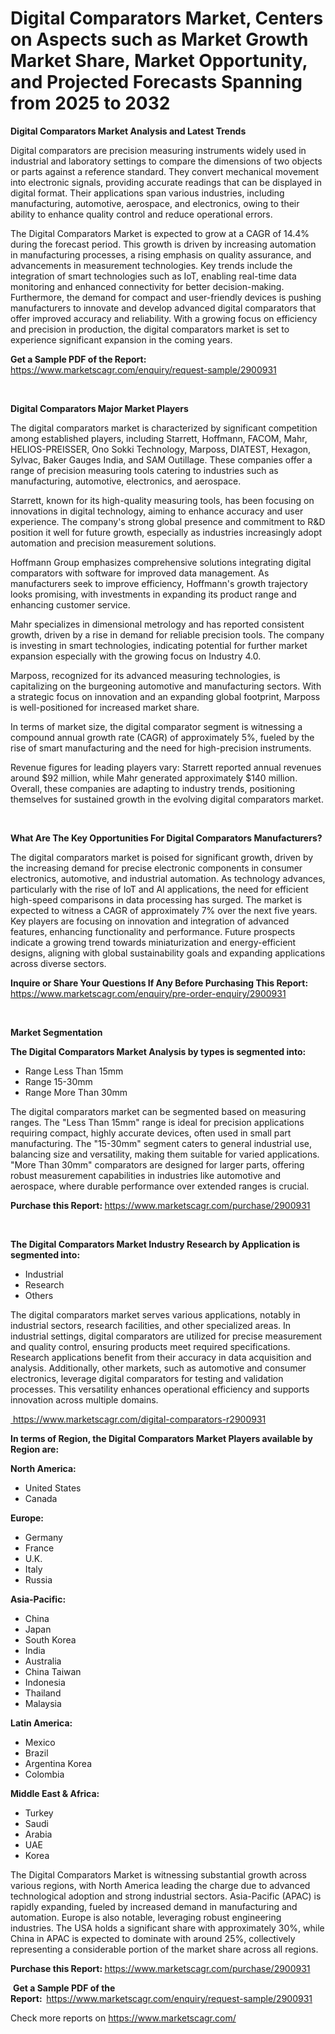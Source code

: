<p><h1>Digital Comparators Market, Centers on Aspects such as Market Growth Market Share, Market Opportunity, and Projected Forecasts Spanning from 2025 to 2032</h1></p><p><strong>Digital Comparators Market Analysis and Latest Trends</strong></p>
<p><p>Digital comparators are precision measuring instruments widely used in industrial and laboratory settings to compare the dimensions of two objects or parts against a reference standard. They convert mechanical movement into electronic signals, providing accurate readings that can be displayed in digital format. Their applications span various industries, including manufacturing, automotive, aerospace, and electronics, owing to their ability to enhance quality control and reduce operational errors.</p><p>The Digital Comparators Market is expected to grow at a CAGR of 14.4% during the forecast period. This growth is driven by increasing automation in manufacturing processes, a rising emphasis on quality assurance, and advancements in measurement technologies. Key trends include the integration of smart technologies such as IoT, enabling real-time data monitoring and enhanced connectivity for better decision-making. Furthermore, the demand for compact and user-friendly devices is pushing manufacturers to innovate and develop advanced digital comparators that offer improved accuracy and reliability. With a growing focus on efficiency and precision in production, the digital comparators market is set to experience significant expansion in the coming years.</p></p>
<p><strong>Get a Sample PDF of the Report:&nbsp;</strong> <a href="https://www.marketscagr.com/enquiry/request-sample/2900931?utm_campaign=2462&utm_medium=2&utm_source=Github&utm_content=ia&utm_term=16032025&utm_id=digital-comparators">https://www.marketscagr.com/enquiry/request-sample/2900931</a></p>
<p>&nbsp;</p>
<p><strong>Digital Comparators Major Market Players</strong></p>
<p><p>The digital comparators market is characterized by significant competition among established players, including Starrett, Hoffmann, FACOM, Mahr, HELIOS-PREISSER, Ono Sokki Technology, Marposs, DIATEST, Hexagon, Sylvac, Baker Gauges India, and SAM Outillage. These companies offer a range of precision measuring tools catering to industries such as manufacturing, automotive, electronics, and aerospace.</p><p>Starrett, known for its high-quality measuring tools, has been focusing on innovations in digital technology, aiming to enhance accuracy and user experience. The company's strong global presence and commitment to R&D position it well for future growth, especially as industries increasingly adopt automation and precision measurement solutions.</p><p>Hoffmann Group emphasizes comprehensive solutions integrating digital comparators with software for improved data management. As manufacturers seek to improve efficiency, Hoffmann's growth trajectory looks promising, with investments in expanding its product range and enhancing customer service.</p><p>Mahr specializes in dimensional metrology and has reported consistent growth, driven by a rise in demand for reliable precision tools. The company is investing in smart technologies, indicating potential for further market expansion especially with the growing focus on Industry 4.0.</p><p>Marposs, recognized for its advanced measuring technologies, is capitalizing on the burgeoning automotive and manufacturing sectors. With a strategic focus on innovation and an expanding global footprint, Marposs is well-positioned for increased market share.</p><p>In terms of market size, the digital comparator segment is witnessing a compound annual growth rate (CAGR) of approximately 5%, fueled by the rise of smart manufacturing and the need for high-precision instruments.</p><p>Revenue figures for leading players vary: Starrett reported annual revenues around $92 million, while Mahr generated approximately $140 million. Overall, these companies are adapting to industry trends, positioning themselves for sustained growth in the evolving digital comparators market.</p></p>
<p>&nbsp;</p>
<p><strong>What Are The Key Opportunities For Digital Comparators Manufacturers?</strong></p>
<p><p>The digital comparators market is poised for significant growth, driven by the increasing demand for precise electronic components in consumer electronics, automotive, and industrial automation. As technology advances, particularly with the rise of IoT and AI applications, the need for efficient high-speed comparisons in data processing has surged. The market is expected to witness a CAGR of approximately 7% over the next five years. Key players are focusing on innovation and integration of advanced features, enhancing functionality and performance. Future prospects indicate a growing trend towards miniaturization and energy-efficient designs, aligning with global sustainability goals and expanding applications across diverse sectors.</p></p>
<p><strong>Inquire or Share Your Questions If Any Before Purchasing This Report:</strong> <a href="https://www.marketscagr.com/enquiry/pre-order-enquiry/2900931?utm_campaign=2462&utm_medium=2&utm_source=Github&utm_content=ia&utm_term=16032025&utm_id=digital-comparators">https://www.marketscagr.com/enquiry/pre-order-enquiry/2900931</a></p>
<p>&nbsp;</p>
<p><strong>Market Segmentation</strong></p>
<p><strong>The Digital Comparators Market Analysis by types is segmented into:</strong></p>
<p><ul><li>Range Less Than 15mm</li><li>Range 15-30mm</li><li>Range More Than 30mm</li></ul></p>
<p><p>The digital comparators market can be segmented based on measuring ranges. The "Less Than 15mm" range is ideal for precision applications requiring compact, highly accurate devices, often used in small part manufacturing. The "15-30mm" segment caters to general industrial use, balancing size and versatility, making them suitable for varied applications. "More Than 30mm" comparators are designed for larger parts, offering robust measurement capabilities in industries like automotive and aerospace, where durable performance over extended ranges is crucial.</p></p>
<p><strong>Purchase this Report:&nbsp;</strong><a href="https://www.marketscagr.com/purchase/2900931?utm_campaign=2462&utm_medium=2&utm_source=Github&utm_content=ia&utm_term=16032025&utm_id=digital-comparators">https://www.marketscagr.com/purchase/2900931</a></p>
<p>&nbsp;</p>
<p><strong>The Digital Comparators Market Industry Research by Application is segmented into:</strong></p>
<p><ul><li>Industrial</li><li>Research</li><li>Others</li></ul></p>
<p><p>The digital comparators market serves various applications, notably in industrial sectors, research facilities, and other specialized areas. In industrial settings, digital comparators are utilized for precise measurement and quality control, ensuring products meet required specifications. Research applications benefit from their accuracy in data acquisition and analysis. Additionally, other markets, such as automotive and consumer electronics, leverage digital comparators for testing and validation processes. This versatility enhances operational efficiency and supports innovation across multiple domains.</p></p>
<p><a href="https://www.marketscagr.com/digital-comparators-r2900931?utm_campaign=2462&utm_medium=2&utm_source=Github&utm_content=ia&utm_term=16032025&utm_id=digital-comparators">&nbsp;https://www.marketscagr.com/digital-comparators-r2900931</a></p>
<p><strong>In terms of Region, the Digital Comparators Market Players available by Region are:</strong></p>
<p>
    <p> <strong> North America: </strong>
        <ul>
            <li>United States</li>
            <li>Canada</li>
        </ul>
        </p> 
    <p> <strong> Europe: </strong>
        <ul>
            <li>Germany</li>
            <li>France</li>
            <li>U.K.</li>
            <li>Italy</li>
            <li>Russia</li>
        </ul>
        </p> 
    <p> <strong> Asia-Pacific: </strong>
        <ul>
            <li>China</li>
            <li>Japan</li>
            <li>South Korea</li>
            <li>India</li>
            <li>Australia</li>
            <li>China Taiwan</li>
            <li>Indonesia</li>
            <li>Thailand</li>
            <li>Malaysia</li>
        </ul>
        </p> 
    <p> <strong> Latin America: </strong>
        <ul>
            <li>Mexico</li>
            <li>Brazil</li>
            <li>Argentina Korea</li>
            <li>Colombia</li>
        </ul>
        </p> 
    <p> <strong> Middle East & Africa: </strong>
        <ul>
            <li>Turkey</li>
            <li>Saudi</li>
            <li>Arabia</li>
            <li>UAE</li>
            <li>Korea</li>
        </ul>
    </p>
    </p>
<p><p>The Digital Comparators Market is witnessing substantial growth across various regions, with North America leading the charge due to advanced technological adoption and strong industrial sectors. Asia-Pacific (APAC) is rapidly expanding, fueled by increased demand in manufacturing and automation. Europe is also notable, leveraging robust engineering industries. The USA holds a significant share with approximately 30%, while China in APAC is expected to dominate with around 25%, collectively representing a considerable portion of the market share across all regions.</p></p>
<p><strong>Purchase this Report: </strong><a href="https://www.marketscagr.com/purchase/2900931?utm_campaign=2462&utm_medium=2&utm_source=Github&utm_content=ia&utm_term=16032025&utm_id=digital-comparators">https://www.marketscagr.com/purchase/2900931</a></p>
<p>&nbsp;<strong>Get a Sample PDF of the Report:&nbsp;&nbsp;</strong><a href="https://www.marketscagr.com/enquiry/request-sample/2900931?utm_campaign=2462&utm_medium=2&utm_source=Github&utm_content=ia&utm_term=16032025&utm_id=digital-comparators">https://www.marketscagr.com/enquiry/request-sample/2900931</a></p>
<p><strong></strong></p>
<p>Check more reports on <a href="https://www.marketscagr.com/?utm_campaign=2462&utm_medium=2&utm_source=Github&utm_content=ia&utm_term=16032025&utm_id=digital-comparators">https://www.marketscagr.com/</a></p>